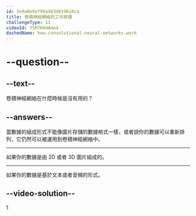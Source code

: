 ```yaml
---
id: 5e9a0e9ef99a403d019610cd
title: 卷積神經網絡的工作原理
challengeType: 11
videoId: Y5M7KH4A4n4
dashedName: how-convolutional-neural-networks-work
---
```


# --question--

## --text--

卷積神經網絡在什麼時候是沒有用的？

## --answers--

當數據的組成形式不能像圖片存儲的數據格式一樣，或者說你的數據可以重新排列，它仍然可以被運用到卷積神經網絡中。

---

如果你的數據是由 2D 或者 3D 圖片組成的。

---

如果你的數據是基於文本或者音頻的形式。

## --video-solution--

1

